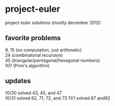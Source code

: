 # project-euler

project euler solutions (mostly december 2012)


## favorite problems

9, 15 (no computation, just arithmetic)  
24 (combinatorial recursion)  
45 (triangular/pentagonal/hexagonal numbers)  
107 (Prim's algorithm)  


## updates
10/30 solved 43, 45, and 47  
10/31 solved 62, 71, 72, and 73
11/1 solved 87 and92